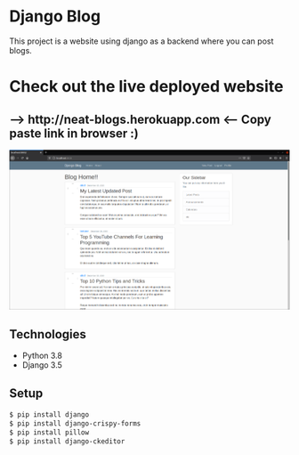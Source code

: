# Django Blog

This project is a website using django as a backend where you can post
blogs.


<h1> Check out the live deployed website  </h1>
<h2> --> http://neat-blogs.herokuapp.com <-- Copy paste link in browser :) </h2>



![Home Page](./screenshots/home.png)

## Technologies
* Python 3.8
* Django 3.5

## Setup
```
$ pip install django
$ pip install django-crispy-forms
$ pip install pillow
$ pip install django-ckeditor
```
